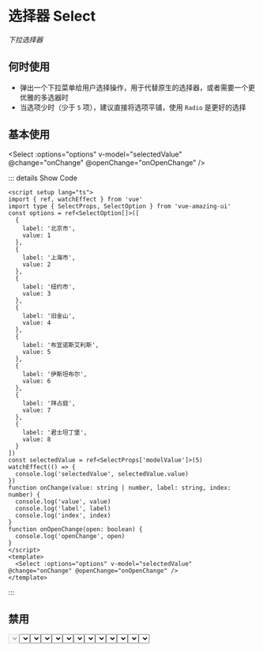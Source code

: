 # 选择器 Select

<GlobalElement />

_下拉选择器_

## 何时使用

- 弹出一个下拉菜单给用户选择操作，用于代替原生的选择器，或者需要一个更优雅的多选器时
- 当选项少时（少于 `5` 项），建议直接将选项平铺，使用 `Radio` 是更好的选择

<script setup lang="ts">
import { ref, watchEffect } from 'vue'
import type { SelectProps, SelectOption } from 'vue-amazing-ui'
const options = ref<SelectOption[]>([
  {
    label: '北京市',
    value: 1
  },
  {
    label: '上海市',
    value: 2
  },
  {
    label: '纽约市',
    value: 3
  },
  {
    label: '旧金山',
    value: 4
  },
  {
    label: '布宜诺斯艾利斯',
    value: 5
  },
  {
    label: '伊斯坦布尔',
    value: 6
  },
  {
    label: '拜占庭',
    value: 7
  },
  {
    label: '君士坦丁堡',
    value: 8
  }
])
const optionsDisabled = ref<SelectOption[]>([
  {
    label: '北京市',
    value: 1
  },
  {
    label: '上海市',
    value: 2,
    disabled: true
  },
  {
    label: '纽约市',
    value: 3
  },
  {
    label: '旧金山',
    value: 4
  },
  {
    label: '布宜诺斯艾利斯',
    value: 5
  },
  {
    label: '伊斯坦布尔',
    value: 6
  },
  {
    label: '拜占庭',
    value: 7
  },
  {
    label: '君士坦丁堡',
    value: 8
  }
])
const optionsCustom = ref<SelectOption[]>([
  {
    name: '北京市',
    id: 1
  },
  {
    name: '上海市',
    id: 2
  },
  {
    name: '纽约市',
    id: 3
  },
  {
    name: '旧金山',
    id: 4
  },
  {
    name: '布宜诺斯艾利斯',
    id: 5
  },
  {
    name: '伊斯坦布尔',
    id: 6
  },
  {
    name: '拜占庭',
    id: 7
  },
  {
    name: '君士坦丁堡',
    id: 8
  }
])
const sizeOptions = [
  {
    label: 'small',
    value: 'small'
  },
  {
    label: 'middle',
    value: 'middle'
  },
  {
    label: 'large',
    value: 'large'
  }
]
const placementOptions = [
  {
    label: 'bottom',
    value: 'bottom'
  },
  {
    label: 'top',
    value: 'top'
  }
]
const size = ref('large')
const selectedValue = ref<SelectProps['modelValue']>(5)
const placement = ref('bottom')
watchEffect(() => {
  console.log('selectedValue', selectedValue.value)
})
function onChange(value: string | number, label: string, index: number) {
  console.log('value', value)
  console.log('label', label)
  console.log('index', index)
}
function onOpenChange(open: boolean) {
  console.log('openChange', open)
}
// 自定义过滤函数，当选项的 value 值大于 输入项时返回 true
function filter(inputValue: string, option: any) {
  return option.value > inputValue
}
</script>

## 基本使用

<Select :options="options" v-model="selectedValue" @change="onChange" @openChange="onOpenChange" />

::: details Show Code

```vue
<script setup lang="ts">
import { ref, watchEffect } from 'vue'
import type { SelectProps, SelectOption } from 'vue-amazing-ui'
const options = ref<SelectOption[]>([
  {
    label: '北京市',
    value: 1
  },
  {
    label: '上海市',
    value: 2
  },
  {
    label: '纽约市',
    value: 3
  },
  {
    label: '旧金山',
    value: 4
  },
  {
    label: '布宜诺斯艾利斯',
    value: 5
  },
  {
    label: '伊斯坦布尔',
    value: 6
  },
  {
    label: '拜占庭',
    value: 7
  },
  {
    label: '君士坦丁堡',
    value: 8
  }
])
const selectedValue = ref<SelectProps['modelValue']>(5)
watchEffect(() => {
  console.log('selectedValue', selectedValue.value)
})
function onChange(value: string | number, label: string, index: number) {
  console.log('value', value)
  console.log('label', label)
  console.log('index', index)
}
function onOpenChange(open: boolean) {
  console.log('openChange', open)
}
</script>
<template>
  <Select :options="options" v-model="selectedValue" @change="onChange" @openChange="onOpenChange" />
</template>
```

:::

## 禁用

<Select :options="options" v-model="selectedValue" disabled />

::: details Show Code

```vue
<script setup lang="ts">
import { ref } from 'vue'
import type { SelectProps, SelectOption } from 'vue-amazing-ui'
const options = ref<SelectOption[]>([
  {
    label: '北京市',
    value: 1
  },
  {
    label: '上海市',
    value: 2
  },
  {
    label: '纽约市',
    value: 3
  },
  {
    label: '旧金山',
    value: 4
  },
  {
    label: '布宜诺斯艾利斯',
    value: 5
  },
  {
    label: '伊斯坦布尔',
    value: 6
  },
  {
    label: '拜占庭',
    value: 7
  },
  {
    label: '君士坦丁堡',
    value: 8
  }
])
const selectedValue = ref<SelectProps['modelValue']>(5)
</script>
<template>
  <Select :options="options" v-model="selectedValue" disabled />
</template>
```

:::

## 禁用选项

<Select :options="optionsDisabled" v-model="selectedValue" />

::: details Show Code

```vue
<script setup lang="ts">
import { ref } from 'vue'
import type { SelectProps, SelectOption } from 'vue-amazing-ui'
const optionsDisabled = ref<SelectOption[]>([
  {
    label: '北京市',
    value: 1
  },
  {
    label: '上海市',
    value: 2,
    disabled: true
  },
  {
    label: '纽约市',
    value: 3
  },
  {
    label: '旧金山',
    value: 4
  },
  {
    label: '布宜诺斯艾利斯',
    value: 5
  },
  {
    label: '伊斯坦布尔',
    value: 6
  },
  {
    label: '拜占庭',
    value: 7
  },
  {
    label: '君士坦丁堡',
    value: 8
  }
])
const selectedValue = ref<SelectProps['modelValue']>(5)
</script>
<template>
  <Select :options="optionsDisabled" v-model="selectedValue" />
</template>
```

:::

## 自定义节点字段名

<Select
  :options="optionsCustom"
  label="name"
  value="id"
  v-model="selectedValue"
/>

::: details Show Code

```vue
<script setup lang="ts">
import { ref, watchEffect } from 'vue'
import type { SelectProps, SelectOption } from 'vue-amazing-ui'
const optionsCustom = ref<SelectOption[]>([
  {
    name: '北京市',
    id: 1
  },
  {
    name: '上海市',
    id: 2
  },
  {
    name: '纽约市',
    id: 3
  },
  {
    name: '旧金山',
    id: 4
  },
  {
    name: '布宜诺斯艾利斯',
    id: 5
  },
  {
    name: '伊斯坦布尔',
    id: 6
  },
  {
    name: '拜占庭',
    id: 7
  },
  {
    name: '君士坦丁堡',
    id: 8
  }
])
const selectedValue = ref<SelectProps['modelValue']>(5)
watchEffect(() => {
  console.log('selectedValue', selectedValue.value)
})
</script>
<template>
  <Select :options="optionsCustom" label="name" value="id" v-model="selectedValue" />
</template>
```

:::

## 自定义样式

<Select
  :width="150"
  :height="36"
  :options="options"
  v-model="selectedValue"
/>

::: details Show Code

```vue
<script setup lang="ts">
import { ref, watchEffect } from 'vue'
import type { SelectProps, SelectOption } from 'vue-amazing-ui'
const options = ref<SelectOption[]>([
  {
    label: '北京市',
    value: 1
  },
  {
    label: '上海市',
    value: 2
  },
  {
    label: '纽约市',
    value: 3
  },
  {
    label: '旧金山',
    value: 4
  },
  {
    label: '布宜诺斯艾利斯',
    value: 5
  },
  {
    label: '伊斯坦布尔',
    value: 6
  },
  {
    label: '拜占庭',
    value: 7
  },
  {
    label: '君士坦丁堡',
    value: 8
  }
])
const selectedValue = ref<SelectProps['modelValue']>(5)
watchEffect(() => {
  console.log('selectedValue', selectedValue.value)
})
</script>
<template>
  <Select :width="150" :height="36" :options="options" v-model="selectedValue" />
</template>
```

:::

## 三种尺寸

<Space vertical >
  <Radio :options="sizeOptions" v-model:value="size" button button-style="solid" />
  <Select :options="options" v-model="selectedValue" :size="size" />
  <Select :options="options" search allowClear v-model="selectedValue" :size="size" />
</Space>

::: details Show Code

```vue
<script setup lang="ts">
import { ref, watchEffect } from 'vue'
import type { SelectProps, SelectOption } from 'vue-amazing-ui'
const options = ref<SelectOption[]>([
  {
    label: '北京市',
    value: 1
  },
  {
    label: '上海市',
    value: 2
  },
  {
    label: '纽约市',
    value: 3
  },
  {
    label: '旧金山',
    value: 4
  },
  {
    label: '布宜诺斯艾利斯',
    value: 5
  },
  {
    label: '伊斯坦布尔',
    value: 6
  },
  {
    label: '拜占庭',
    value: 7
  },
  {
    label: '君士坦丁堡',
    value: 8
  }
])
const sizeOptions = [
  {
    label: 'small',
    value: 'small'
  },
  {
    label: 'middle',
    value: 'middle'
  },
  {
    label: 'large',
    value: 'large'
  }
]
const size = ref('large')
const selectedValue = ref<SelectProps['modelValue']>(5)
watchEffect(() => {
  console.log('selectedValue', selectedValue.value)
})
</script>
<template>
  <Space vertical>
    <Radio :options="sizeOptions" v-model:value="size" button button-style="solid" />
    <Select :options="options" v-model="selectedValue" :size="size" />
    <Select :options="options" search allowClear v-model="selectedValue" :size="size" />
  </Space>
</template>
```

:::

## 支持清除

<Select :options="options" allow-clear v-model="selectedValue" />

::: details Show Code

```vue
<script setup lang="ts">
import { ref, watchEffect } from 'vue'
import type { SelectProps, SelectOption } from 'vue-amazing-ui'
const options = ref<SelectOption[]>([
  {
    label: '北京市',
    value: 1
  },
  {
    label: '上海市',
    value: 2
  },
  {
    label: '纽约市',
    value: 3
  },
  {
    label: '旧金山',
    value: 4
  },
  {
    label: '布宜诺斯艾利斯',
    value: 5
  },
  {
    label: '伊斯坦布尔',
    value: 6
  },
  {
    label: '拜占庭',
    value: 7
  },
  {
    label: '君士坦丁堡',
    value: 8
  }
])
const selectedValue = ref<SelectProps['modelValue']>(5)
watchEffect(() => {
  console.log('selectedValue', selectedValue.value)
})
</script>
<template>
  <Select :options="options" allow-clear v-model="selectedValue" />
</template>
```

:::

## 支持搜索

<Select :options="options" allow-clear search v-model="selectedValue" />

::: details Show Code

```vue
<script setup lang="ts">
import { ref, watchEffect } from 'vue'
import type { SelectProps, SelectOption } from 'vue-amazing-ui'
const options = ref<SelectOption[]>([
  {
    label: '北京市',
    value: 1
  },
  {
    label: '上海市',
    value: 2
  },
  {
    label: '纽约市',
    value: 3
  },
  {
    label: '旧金山',
    value: 4
  },
  {
    label: '布宜诺斯艾利斯',
    value: 5
  },
  {
    label: '伊斯坦布尔',
    value: 6
  },
  {
    label: '拜占庭',
    value: 7
  },
  {
    label: '君士坦丁堡',
    value: 8
  }
])
const selectedValue = ref<SelectProps['modelValue']>(5)
watchEffect(() => {
  console.log('selectedValue', selectedValue.value)
})
</script>
<template>
  <Select :options="options" allow-clear search v-model="selectedValue" />
</template>
```

:::

## 搜索过滤函数

<Select :options="options" search :filter="filter" v-model="selectedValue" />

::: details Show Code

```vue
<script setup lang="ts">
import { ref, watchEffect } from 'vue'
import type { SelectProps, SelectOption } from 'vue-amazing-ui'
const options = ref<SelectOption[]>([
  {
    label: '北京市',
    value: 1
  },
  {
    label: '上海市',
    value: 2
  },
  {
    label: '纽约市',
    value: 3
  },
  {
    label: '旧金山',
    value: 4
  },
  {
    label: '布宜诺斯艾利斯',
    value: 5
  },
  {
    label: '伊斯坦布尔',
    value: 6
  },
  {
    label: '拜占庭',
    value: 7
  },
  {
    label: '君士坦丁堡',
    value: 8
  }
])
const selectedValue = ref<SelectProps['modelValue']>(5)
watchEffect(() => {
  console.log('selectedValue', selectedValue.value)
})
// 自定义过滤函数，当选项的 value 值大于 输入项时返回 true
function filter(inputValue: string, option: any) {
  return option.value > inputValue
}
</script>
<template>
  <Select :options="options" search :filter="filter" v-model="selectedValue" />
</template>
```

:::

## 下拉面板弹出位置

<Space vertical>
  <Radio :options="placementOptions" v-model:value="placement" button button-style="solid" />
  <Select :options="options" v-model="selectedValue" :placement="placement" />
  <Select :options="options" search allow-clear v-model="selectedValue" :placement="placement" />
</Space>

::: details Show Code

```vue
<script setup lang="ts">
import { ref, watchEffect } from 'vue'
import type { SelectProps, SelectOption } from 'vue-amazing-ui'
const options = ref<SelectOption[]>([
  {
    label: '北京市',
    value: 1
  },
  {
    label: '上海市',
    value: 2
  },
  {
    label: '纽约市',
    value: 3
  },
  {
    label: '旧金山',
    value: 4
  },
  {
    label: '布宜诺斯艾利斯',
    value: 5
  },
  {
    label: '伊斯坦布尔',
    value: 6
  },
  {
    label: '拜占庭',
    value: 7
  },
  {
    label: '君士坦丁堡',
    value: 8
  }
])
const placementOptions = [
  {
    label: 'bottom',
    value: 'bottom'
  },
  {
    label: 'top',
    value: 'top'
  }
]
const placement = ref('bottom')
const selectedValue = ref<SelectProps['modelValue']>(5)
watchEffect(() => {
  console.log('selectedValue', selectedValue.value)
})
</script>
<template>
  <Space vertical>
    <Radio :options="placementOptions" v-model:value="placement" button button-style="solid" />
    <Select :options="options" v-model="selectedValue" :placement="placement" />
    <Select :options="options" search allow-clear v-model="selectedValue" :placement="placement" />
  </Space>
</template>
```

:::

## 下拉面板数

<Select :options="options" :max-display="5" v-model="selectedValue" />

::: details Show Code

```vue
<script setup lang="ts">
import { ref, watchEffect } from 'vue'
import type { SelectProps, SelectOption } from 'vue-amazing-ui'
const options = ref<SelectOption[]>([
  {
    label: '北京市',
    value: 1
  },
  {
    label: '上海市',
    value: 2
  },
  {
    label: '纽约市',
    value: 3
  },
  {
    label: '旧金山',
    value: 4
  },
  {
    label: '布宜诺斯艾利斯',
    value: 5
  },
  {
    label: '伊斯坦布尔',
    value: 6
  },
  {
    label: '拜占庭',
    value: 7
  },
  {
    label: '君士坦丁堡',
    value: 8
  }
])
const selectedValue = ref<SelectProps['modelValue']>(5)
watchEffect(() => {
  console.log('selectedValue', selectedValue.value)
})
</script>
<template>
  <Select :options="options" :max-display="5" v-model="selectedValue" />
</template>
```

:::

## 下拉面板滚动条

<Select :options="options" v-model="selectedValue" :scrollbar-props="{ size: 8, delay: 2000 }" />

::: details Show Code

```vue
<script setup lang="ts">
import { ref, watchEffect } from 'vue'
import type { SelectProps, SelectOption } from 'vue-amazing-ui'
const options = ref<SelectOption[]>([
  {
    label: '北京市',
    value: 1
  },
  {
    label: '上海市',
    value: 2
  },
  {
    label: '纽约市',
    value: 3
  },
  {
    label: '旧金山',
    value: 4
  },
  {
    label: '布宜诺斯艾利斯',
    value: 5
  },
  {
    label: '伊斯坦布尔',
    value: 6
  },
  {
    label: '拜占庭',
    value: 7
  },
  {
    label: '君士坦丁堡',
    value: 8
  }
])
const selectedValue = ref<SelectProps['modelValue']>(5)
watchEffect(() => {
  console.log('selectedValue', selectedValue.value)
})
</script>
<template>
  <Select :options="options" v-model="selectedValue" :scrollbar-props="{ size: 8, delay: 2000 }" />
</template>
```

:::

## APIs

### Select

| 参数 | 说明 | 类型 | 默认值 |
| :-- | :-- | :-- | :-- |
| options | 选项数据 | [Option](#option-type)[] | [] |
| label | 选项的 `label` 文本字段名 | string | 'label' |
| value | 选项的 `value` 值字段名 | string | 'value' |
| placeholder | 默认占位文本 | string | '请选择' |
| disabled | 是否禁用 | boolean | false |
| width | 选择器宽度，单位 `px` | string &#124; number | 'auto' |
| height | 选择器高度，单位 `px` | number | undefined |
| size | 选择器大小 | 'small' &#124; 'middle' &#124; 'large' | 'middle' |
| allowClear | 是否支持清除 | boolean | false |
| search | 是否支持搜索 | boolean | false |
| placement | 下拉面板弹出位置 | 'bottom' &#124; 'top' | 'bottom' |
| flip | 下拉面板被浏览器窗口或最近可滚动父元素遮挡时自动调整弹出位置 | boolean | true |
| to | 下拉面板挂载的容器节点，可选：元素标签名 (例如 `'body'`) 或者元素本身，`false` 会待在原地 | string &#124; HTMLElement &#124; false | 'body' |
| filter | 过滤条件函数，仅当支持搜索时生效，根据输入项进行筛选：<li>默认为 `true` 时，筛选每个选项的文本字段 `label` 是否包含输入项，包含时返回 `true`，反之返回 `false`</li><li>当其为函数 `Function` 时，接受 `inputValue` `option` 两个参数，当 `option` 符合筛选条件时，应返回 `true`，反之则返回 `false`</li> | Function &#124; true | true |
| scrollbarProps | 下拉面板滚动条 `scrollbar` 组件属性配置，参考 [Scrollbar Props](https://themusecatcher.github.io/vue-amazing-ui/guide/components/scrollbar.html#scrollbar) | object | {} |
| maxDisplay | 下拉面板最多能展示的下拉项数，超过后滚动显示 | number | 6 |
| modelValue <Tag color="cyan">v-model</Tag> | 当前选中的 `option` 条目值 | number &#124; string | undefined |

### Option Type

| 名称               | 说明                           | 类型                 | 默认值    |
| :----------------- | :----------------------------- | :------------------- | :-------- |
| label?             | 选项名                         | string               | undefined |
| value?             | 选项值                         | string &#124; number | undefined |
| disabled?          | 是否禁用选项                   | boolean              | false     |
| [propName: string] | 用于包含带有任意数量的其他属性 | any                  | undefined |

## Events

| 名称       | 说明                   | 类型                                                                |
| :--------- | :--------------------- | :------------------------------------------------------------------ |
| change     | 选项值改变后的回调     | (value: string &#124; number, label: string, index: number) => void |
| openChange | 下拉菜单展开收起的回调 | (open: boolean) => void                                             |
